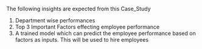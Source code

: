 The following insights are expected from this Case_Study
1. Department wise performances
2. Top 3 Important Factors effecting employee performance
3. A trained model which can predict the employee performance based on factors as inputs. This will be used to hire employees
